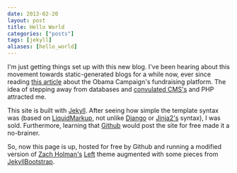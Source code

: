 ```yaml
---
date: 2013-02-20
layout: post
title: Hello World
categories: ["posts"]
tags: [jekyll]
aliases: [hello_world]
---
```


I'm just getting things set up with this new blog.  I've been hearing about this movement towards static-generated blogs for a while now, ever since reading [this article](http://kylerush.net/blog/meet-the-obama-campaigns-250-million-fundraising-platform/) about the Obama Campaign's fundraising platform.  The idea of stepping away from databases and [convulated CMS's](http://www.wordpress.com) and PHP attracted me.

This site is built with [Jekyll](https://github.com/mojombo/jekyll).  After seeing how simple the template syntax was (based on [LiquidMarkup](http://liquidmarkup.org/), not unlike [Django](https://docs.djangoproject.com/en/dev/ref/templates/) or [Jinja2's](http://jinja.pocoo.org/docs/) syntax), I was sold.  Furthermore, learning that [Github](https://help.github.com/articles/using-jekyll-with-pages) would post the site for free made it a no-brainer.

So, now this page is up, hosted for free by Github and running a modified version of [Zach Holman's](http://zachholman.com/posts/left/) [Left](https://github.com/holman/left) theme augmented with some pieces from [JekyllBootstrap](http://jekyllbootstrap.com/).
